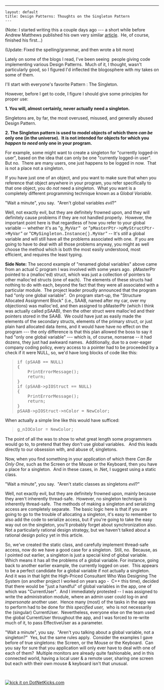   ---
    layout: default
    title: Design Patterns: Thoughts on the Singleton Pattern
    ---

  <p>(Note: I started writing this a couple days ago --- a short while before Andrew Matthews published his own very similar <a href="http://aabs.wordpress.com/2007/03/08/singleton-%e2%80%93-the-most-overused-pattern/">article</a>.  He, of course, finished his first...)</p> <p>(Update: Fixed the spelling/grammar, and then wrote a bit more)</p> <p>Lately on some of the blogs I read, I've been seeing  people giving code implementing various Design Patterns.  Much of it, I thought, wasn't particularly good, so I figured I'd inflected the blogosphere with my takes on some of them.</p> <p>I'll start with everyone's favorite Pattern : The Singleton.</p> <p>However, before I get to code, I figure I should give some principles for proper use:</p> <p><strong>1. You will, almost certainly, never actually need a singleton.</strong></p> <p>Singletons are, by far, the most overused, misused, and generally abused Design Pattern.  </p> <p><strong>2. The Singleton pattern is used to model objects of which there <em>can be</em> only one (in the universe).  It is not intended for objects for which you <em>happen to need</em> only one in your program.</strong></p> <p>For example, some might want to create a singleton for "currently logged-in user", based on the idea that can only be one "currently logged-in user".  But no.  There are many users, one just happens to be logged in now.  That is not a place not a singleton.</p> <p>If you have just one of an object, and you want to make sure that when you reference that object anywhere in your program, you refer specifically to that one object, you do <em>not</em> need a singleton.  What you want is a completely different programming technique known as a G<em>lobal Variable.</em>  </p> <p>"Wait a minute", you say.  "Aren't global variables <em>evil</em>?"</p> <p>Well, not exactly evil, but they are definitely frowned upon, and they will definitely cause problems if they are not handled properly.  However, the important point here is that regardless of how you refer to your global variable -- whether it's as "<font face="Courier New">g_MyVar"</font>  or "<font face="Courier New">pMasterPtr-&gt;pMyStructPtr-&gt;MyVar</font>" or "<font face="Courier New">CMySingleton.Instance().MyVar</font>" -- It's <em>still </em>a global variable and will still have all the problems associated with one.  If you are going to have to deal with all those problems anyway, you might as well choose the method which is both the most easily understood, most efficient, and requires the least typing.</p> <p><strong>Side Note:</strong> The second example of "renamed global variables" above came from an actual C program I was involved with some years ago.  pMasterPtr pointed to a (malloc'ed) struct, which was just a collection of pointers to other malloc'ed structs (one of each).  The elements of these structs had nothing to do with each, beyond the fact that they were all associated with a particular module.  The project leader proudly announced that the program had "only one global variable".  On program start-up, the "Structure Allocated Assignment Block" (i.e., SAAB, named after my car, over my objections) was malloc'ed, and then assigned to pMasterPtr (which I think was actually called pSAAB), then the other struct were malloc'ed and their pointers stored in the SAAB.  We could have just as easily made the elements of the secondary structs, elements of the primary struct, or just plain hard allocated data items, and it would have have no effect on the program --- the only difference is that this plan allowed the boss to say it had "only one global variable" --- which is, of course, nonsense -- it had dozens, they just had awkward names.  Additionally, due to a over-eager company coding policy, every access to a pointer had to be proceeded by a check if it were NULL, so, we'd have long blocks of code like this:</p> <blockquote><pre class="code"><span>if</span> (pSAAB == NULL)
{
    PrintErrorMessage();
    <span>return</span>;
}
<span>if</span> (pSAAB-&gt;pIOStruct == NULL)
{
    PrintErrorMessage();
    <span>return</span>;
}
pSAAB-&gt;pIOStruct-&gt;nColor = NewColor;</pre></blockquote><a href="http://11011.net/software/vspaste"></a>
<p>When actually a simple line like this would have sufficed:</p>
<blockquote>
<p><font face="Courier New">g_nIOColor = NewColor;</font></p></blockquote>
<p>The point of all the was to show to what great length some programmers would go to, to pretend that they don't use global variables.   And this leads directly to our obsession with, and abuse of, singletons.</p>
<p>Now, when you find something in your application of which there <em>Can Be Only One</em>, such as the Screen or the Mouse or the Keyboard, then you have a place for a singleton.  And in these cases, in .Net, I suggest using a static class.</p>
<p>"Wait a minute", you say.  "Aren't static classes as singletons <em>evil</em>?"</p>
<p>Well, not exactly evil, but they are definitely frowned upon, mainly because they aren't inherently thread-safe.  However, no singleton technique is inherently thread-safe.  The methods of making a singleton and serializing access are completely separate.  The basic logic here is that if you are going to go to the trouble of allocating a singleton, it's easy to remember to also add the code to serialize access, but if you're going to take the easy way out on the singleton, you'll probably forget about synchronization also.  Not a particularly rational design strategy, but we haven't talked about a rational design policy yet in this article.</p>
<p>So, we've created the static class, and carefully implement thread-safe access, now do we have a good case for a singleton.  Still, no.  Because, as I pointed out earlier, a singleton is just a special kind of global variable.  Which means it has all the problems of a global variable. For instance, going back to another earlier example, the currently logged on user.  This appears to be a perfect candidate for a global variable if not actually a singleton.  And it was in that light the High-Priced Consultant Who Was Designing The System (on another project I worked on years ago -  C++ this time), decided that there would be "just a handful" of global variables in the app, one of which was "CurrentUser".  And I immediately protested -- I was assigned to write the administration module, where an admin user could log-in and <em>impersonate </em>another user.  Hence many (most) of the tasks in the app was to perform had to be done for <em>this specified user,</em>  who is not necessarily the (singular) CurrentUser.  Nevertheless, everyone else on the team used the global CurrentUser throughout the app, and I was forced to re-write much of it, to pass EffectiveUser as a parameter.</p>
<p>"Wait a minute", you say.  "Aren't you talking about a global variable, not a singleton?"  Yes, but the same rules apply.  Consider the examples I gave before of true singletons: the Screen, or the Mouse or the Keyboard.  Can you say for sure that you application will only ever have to deal with one of each of them?  Multiple monitors are already quite fashionable, and in this connected world, having a local user &amp; a remote user, sharing one screen but each with their own mouse &amp; keyboard isn't that unusual.</p>
<p> </p><a href="http://www.dotnetkicks.com/kick/?url=http://honestillusion.com/blogs/blog_0/archive/2007/03/13/design-patterns-thoughts-on-the-singleton-pattern.aspx"><img alt="kick it on DotNetKicks.com" src="http://www.dotnetkicks.com/Services/Images/KickItImageGenerator.ashx?url=http://honestillusion.com/blogs/blog_0/archive/2007/03/13/design-patterns-thoughts-on-the-singleton-pattern.aspx" border="0" /></a>